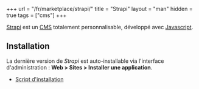+++
url = "/fr/marketplace/strapi/"
title = "Strapi"
layout = "man"
hidden = true
tags = ["cms"]
+++

[Strapi](https://strapi.io/) est un [CMS](https://fr.wikipedia.org/wiki/Syst%C3%A8me_de_gestion_de_contenu) totalement personnalisable, développé avec [Javascript](https://fr.wikipedia.org/wiki/JavaScript).

## Installation

La dernière version de *Strapi* est auto-installable via l'interface d'administration : **Web > Sites > Installer une application**.

- [Script d'installation](https://admin.alwaysdata.com/site/application/script/181/detail/)

